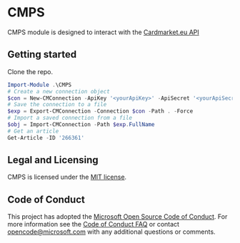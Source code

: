 # CMPS

CMPS module is designed to interact with the [Cardmarket.eu API](https://www.mkmapi.eu/ws/documentation)

## Getting started

Clone the repo.

```powershell
Import-Module .\CMPS
# Create a new connection object
$con = New-CMConnection -ApiKey '<yourApiKey>' -ApiSecret '<yourApiSecret>' -AccessToken '<yourAccessToken>' -AccessTokenSecret '<yourAccessTokenSecret>'
# Save the connection to a file
$exp = Export-CMConnection -Connection $con -Path . -Force
# Import a saved connection from a file
$obj = Import-CMConnection -Path $exp.FullName
# Get an article
Get-Article -ID '266361'
```

## Legal and Licensing

CMPS is licensed under the [MIT license](LICENSE.txt).

## Code of Conduct

This project has adopted the [Microsoft Open Source Code of Conduct](https://opensource.microsoft.com/codeofconduct/). For more information see the [Code of Conduct FAQ](https://opensource.microsoft.com/codeofconduct/faq/) or contact [opencode@microsoft.com](mailto:opencode@microsoft.com) with any additional questions or comments.
